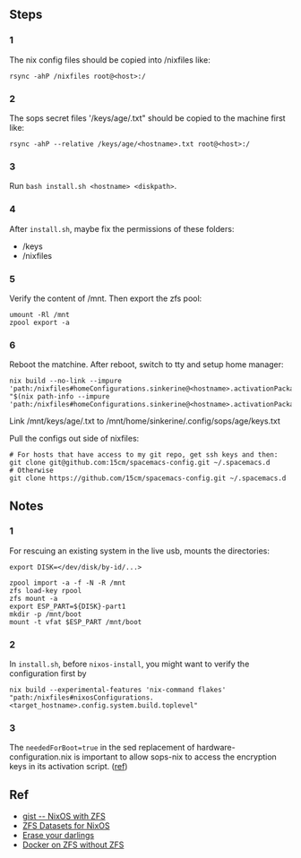 ## Steps
### 1
The nix config files should be copied into /nixfiles like:
```
rsync -ahP /nixfiles root@<host>:/
```

### 2
The sops secret files '/keys/age/<hostname>.txt" should be copied to the machine first like:
```
rsync -ahP --relative /keys/age/<hostname>.txt root@<host>:/
```

### 3
Run `bash install.sh <hostname> <diskpath>`.

### 4
After `install.sh`, maybe fix the permissions of these folders:
- /keys
- /nixfiles

### 5
Verify the content of /mnt. Then export the zfs pool:
```
umount -Rl /mnt
zpool export -a
```

### 6
Reboot the matchine. After reboot, switch to tty and setup home manager:
```
nix build --no-link --impure 'path:/nixfiles#homeConfigurations.sinkerine@<hostname>.activationPackage'
"$(nix path-info --impure 'path:/nixfiles#homeConfigurations.sinkerine@<hostname>.activationPackage')"/activate
```

Link /mnt/keys/age/<hostname>.txt to /mnt/home/sinkerine/.config/sops/age/keys.txt

Pull the configs out side of nixfiles:
```
# For hosts that have access to my git repo, get ssh keys and then:
git clone git@github.com:15cm/spacemacs-config.git ~/.spacemacs.d
# Otherwise
git clone https://github.com/15cm/spacemacs-config.git ~/.spacemacs.d
```

## Notes
### 1
For rescuing an existing system in the live usb, mounts the directories:
```
export DISK=</dev/disk/by-id/...>

zpool import -a -f -N -R /mnt
zfs load-key rpool
zfs mount -a
export ESP_PART=${DISK}-part1
mkdir -p /mnt/boot
mount -t vfat $ESP_PART /mnt/boot
```

### 2
In `install.sh`, before `nixos-install`, you might want to verify the configuration first by
```
nix build --experimental-features 'nix-command flakes' "path:/nixfiles#nixosConfigurations.<target_hostname>.config.system.build.toplevel"
```

### 3
The `neededForBoot=true` in the sed replacement of hardware-configuration.nix is important to allow sops-nix to access the encryption keys in its activation script. ([ref](https://github.com/Mic92/sops-nix/issues/24))


## Ref
- [gist -- NixOS with ZFS](https://gist.github.com/lucasvo/35e0745b72dd384dcb9b9ee5bae5fecb)
- [ZFS Datasets for NixOS](https://grahamc.com/blog/nixos-on-zfs)
- [Erase your darlings ](https://grahamc.com/blog/erase-your-darlings)
- [Docker on ZFS without ZFS](https://www.dominicdoty.com/2020/10/24/dockeronzvol.html)
